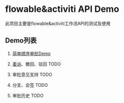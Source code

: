 # flowable&activiti API Demo

此项目主要是flowable&activiti工作流API的测试及使用

## Demo列表

1. [简单顺序审批Demo](https://github.com/nodejs-viathink/flowable-api-guides/blob/master/src/main/java/com/viathink/flowable/Part1.java)

2. [委派](https://github.com/nodejs-viathink/flowable-api-guides/blob/master/src/main/java/com/viathink/flowable/Part2.java)、撤回、驳回  TODO

3. 审批意见支持 TODO

4. 分支、会签 TODO

5. 审批历史 TODO

